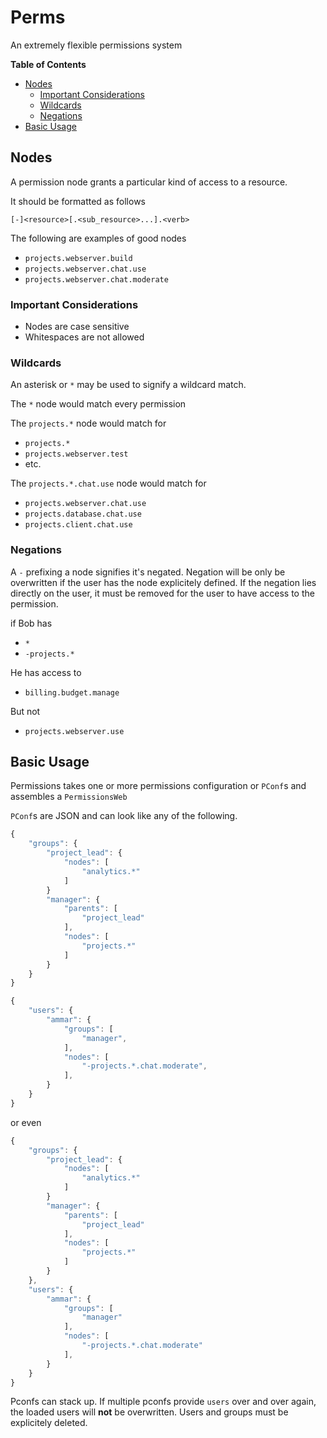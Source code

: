 # Perms

An extremely flexible permissions system

<!-- START doctoc generated TOC please keep comment here to allow auto update -->
<!-- DON'T EDIT THIS SECTION, INSTEAD RE-RUN doctoc TO UPDATE -->
**Table of Contents**

- [Nodes](#nodes)
  - [Important Considerations](#important-considerations)
  - [Wildcards](#wildcards)
  - [Negations](#negations)
- [Basic Usage](#basic-usage)

<!-- END doctoc generated TOC please keep comment here to allow auto update -->


## Nodes

A permission node grants a particular kind of access to a resource.

It should be formatted as follows

`[-]<resource>[.<sub_resource>...].<verb>`

The following are examples of good nodes

- `projects.webserver.build`
- `projects.webserver.chat.use`
- `projects.webserver.chat.moderate`


### Important Considerations

- Nodes are case sensitive
- Whitespaces are not allowed

### Wildcards

An asterisk or `*` may be used to signify a wildcard match.

The `*` node would match every permission


The `projects.*` node would match for

- `projects.*`
- `projects.webserver.test`
-  etc.

The `projects.*.chat.use` node would match for

- `projects.webserver.chat.use`
- `projects.database.chat.use`
- `projects.client.chat.use`

### Negations

A `-` prefixing a node signifies it's negated. Negation will be only be overwritten if the
user has the node explicitely defined. If the negation lies directly on the user, it must be removed
for the user to have access to the permission.


if Bob has 
- `*`
- `-projects.*`

He has access to

- `billing.budget.manage`

But not 

- `projects.webserver.use`


## Basic Usage

Permissions takes one or more permissions configuration or `PConf`s and assembles a 
`PermissionsWeb`


`PConf`s are JSON and can look like any of the following.


```js
{
    "groups": {
        "project_lead": {
            "nodes": [
                "analytics.*"
            ]
        }
        "manager": {
            "parents": [
                "project_lead"
            ],
            "nodes": [
                "projects.*"
            ]
        }
    }
}
```

```js
{
    "users": {
        "ammar": {
            "groups": [
                "manager",
            ],
            "nodes": [
                "-projects.*.chat.moderate",
            ],
        }
    }
}
```

or even

```js
{
    "groups": {
        "project_lead": {
            "nodes": [
                "analytics.*"
            ]
        }
        "manager": {
            "parents": [
                "project_lead"
            ],
            "nodes": [
                "projects.*"
            ]
        }
    },
    "users": {
        "ammar": {
            "groups": [
                "manager"
            ],
            "nodes": [
                "-projects.*.chat.moderate"
            ],
        }
    }
}
```

Pconfs can stack up. If multiple pconfs provide `users` over and over again, the loaded users 
will __not__ be overwritten. Users and groups must be explicitely deleted.
